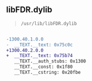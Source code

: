 ## libFDR.dylib

> `/usr/lib/libFDR.dylib`

```diff

-1300.40.1.0.0
-  __TEXT.__text: 0x75c0c
+1300.40.2.0.0
+  __TEXT.__text: 0x75b74
   __TEXT.__auth_stubs: 0x1300
   __TEXT.__const: 0x1f80
   __TEXT.__cstring: 0x20fbe

```
